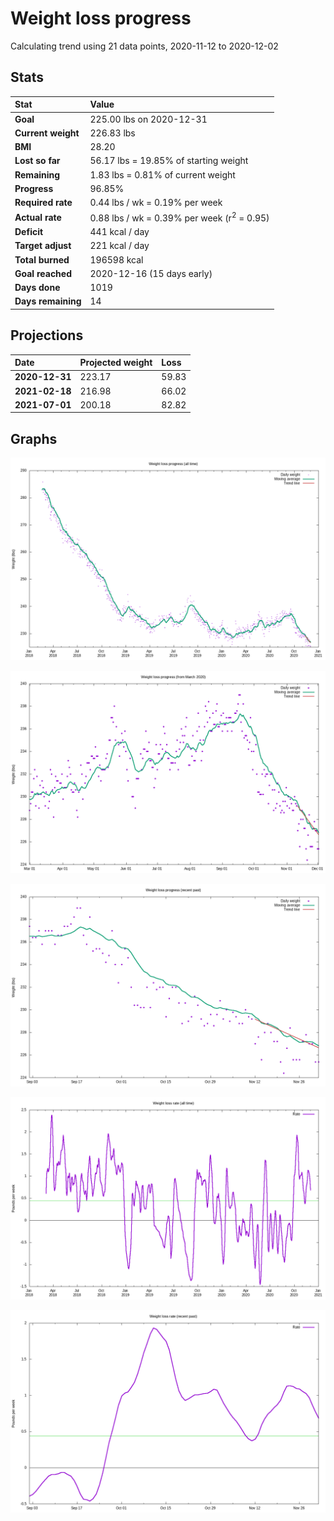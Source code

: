 # Weight loss progress

Calculating trend using 21 data points, 2020-11-12 to 2020-12-02

## Stats

Stat|Value
:-|:-
**Goal**|225.00 lbs on 2020-12-31
**Current weight**|226.83 lbs
**BMI**|28.20
**Lost so far**|56.17 lbs = 19.85% of starting weight
**Remaining**|1.83 lbs =  0.81% of current  weight
**Progress**|96.85%
**Required rate**|0.44 lbs / wk = 0.19% per week
**Actual rate**|0.88 lbs / wk = 0.39% per week  (r<sup>2</sup> = 0.95)
**Deficit**|441 kcal / day
**Target adjust**|221 kcal / day
**Total burned**|196598 kcal
**Goal reached**|2020-12-16 (15 days early)
**Days done**|1019
**Days remaining**|14

## Projections

Date|Projected weight|Loss
:-|:-|:-
**2020-12-31**|223.17|59.83
**2021-02-18**|216.98|66.02
**2021-07-01**|200.18|82.82

## Graphs

![](weight-graph-alltime.png)

![](weight-graph-covid.png)

![](weight-graph-recent.png)

![](rate-graph-alltime.png)

![](rate-graph-recent.png)
